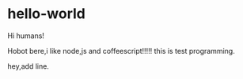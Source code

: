 # hello-world
Hi humans!

Hobot bere,i like node,js and coffeescript!!!!!
this is test programming.

hey,add line.
